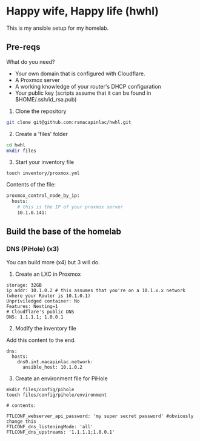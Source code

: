 # Happy wife, Happy life (hwhl)

This is my ansible setup for my homelab.

## Pre-reqs

What do you need?
- Your own domain that is configured with Cloudflare.
- A Proxmox server
- A working knowledge of your router's DHCP configuration
- Your public key (scripts assume that it can be found in $HOME/.ssh/id_rsa.pub)

1. Clone the repository

```bash
git clone git@github.com:rsmacapinlac/hwhl.git
```

2. Create a 'files' folder

```bash
cd hwhl
mkdir files
```

3. Start your inventory file

```
touch inventory/proxmox.yml
```

Contents of the file:

```bash
proxmox_control_node_by_ip:
  hosts:
    # this is the IP of your proxmox server
    10.1.0.141:
```

## Build the base of the homelab

### DNS (PiHole) (x3)

You can build more (x4) but 3 will do.

1. Create an LXC in Proxmox

```
storage: 32GB
ip addr: 10.1.0.2 # this assumes that you're on a 10.1.x.x network (where your Router is 10.1.0.1)
Unpriviledged container: No
Features: Nesting=1
# Cloudflare's public DNS
DNS: 1.1.1.1; 1.0.0.1
```

2. Modify the inventory file

Add this content to the end.

```
dns:
  hosts:
    dns0.int.macapinlac.network:
      ansible_host: 10.1.0.2

```

3. Create an environment file for PiHole

```
mkdir files/config/pihole
touch files/config/pihole/environment

# contents:

FTLCONF_webserver_api_password: 'my super secret password' #obviously change this
FTLCONF_dns_listeningMode: 'all'
FTLCONF_dns_upstreams: '1.1.1.1;1.0.0.1'
```
